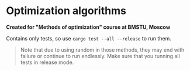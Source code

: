 # Optimization algorithms

**Created for "Methods of optimization" course at BMSTU, Moscow**

Contains only tests, so use `cargo test --all --release` to run them.

> Note that due to using random in those methods, they may end with failure or continue to run endlessly.
> Make sure that you running all tests in release mode.